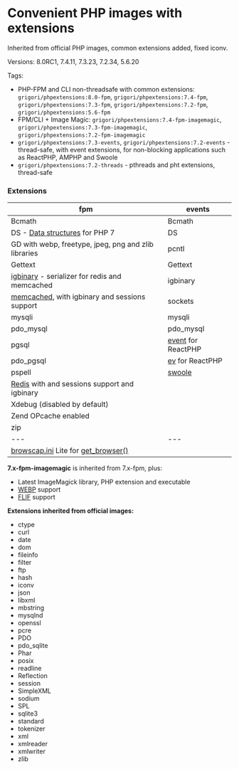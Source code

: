 # Convenient PHP images with extensions

Inherited from official PHP images, common extensions added, fixed iconv.

Versions: 8.0RC1, 7.4.11, 7.3.23, 7.2.34, 5.6.20

Tags:
* PHP-FPM and CLI non-threadsafe with common extensions: `grigori/phpextensions:8.0-fpm`, `grigori/phpextensions:7.4-fpm`, `grigori/phpextensions:7.3-fpm`, `grigori/phpextensions:7.2-fpm`, `grigori/phpextensions:5.6-fpm`
* FPM/CLI + Image Magic: `grigori/phpextensions:7.4-fpm-imagemagic`, `grigori/phpextensions:7.3-fpm-imagemagic`, `grigori/phpextensions:7.2-fpm-imagemagic`
* `grigori/phpextensions:7.3-events`, `grigori/phpextensions:7.2-events` - thread-safe, with event extensions, for non-blocking applications such as ReactPHP, AMPHP and Swoole
* `grigori/phpextensions:7.2-threads` - pthreads and pht extensions, thread-safe

### Extensions

| **fpm** | **events** |
|---|---|
| Bcmath | Bcmath |
| DS - [Data structures](http://php.net/manual/en/book.ds.php) for PHP 7 | DS |
| GD with webp, freetype, jpeg, png and zlib libraries | pcntl |
| Gettext | Gettext |
| [igbinary](https://github.com/igbinary/igbinary) - serializer for redis and memcached | igbinary |
| [memcached](https://github.com/php-memcached-dev/php-memcached/tree/php7), with igbinary and sessions support | sockets |
| mysqli | mysqli |
| pdo_mysql | pdo_mysql |
| pgsql | [event](http://php.net/manual/en/book.event.php) for ReactPHP |
| pdo_pgsql | [ev](http://php.net/manual/en/book.ev.php) for ReactPHP |
| pspell | [swoole](https://github.com/swoole/swoole-src) |
| [Redis](https://github.com/phpredis/phpredis) with and sessions support and igbinary |  |
| Xdebug (disabled by default) | |
| Zend OPcache enabled | |
| zip | |
|---|---|
| [browscap.ini](http://browscap.org/) Lite for [get_browser()](http://php.net/manual/en/function.get-browser.php) | |

**7.x-fpm-imagemagic** is inherited from 7.x-fpm, plus:
* Latest ImageMagick library, PHP extension and executable
* [WEBP](https://en.wikipedia.org/wiki/WebP) support
* [FLIF](https://en.wikipedia.org/wiki/Free_Lossless_Image_Format) support


**Extensions inherited from official images:**
* ctype
* curl
* date
* dom
* fileinfo
* filter
* ftp
* hash
* iconv
* json
* libxml
* mbstring
* mysqlnd
* openssl
* pcre
* PDO
* pdo_sqlite
* Phar
* posix
* readline
* Reflection
* session
* SimpleXML
* sodium
* SPL
* sqlite3
* standard
* tokenizer
* xml
* xmlreader
* xmlwriter
* zlib
